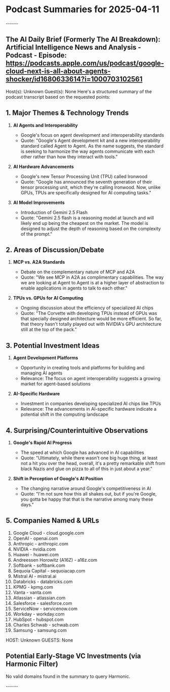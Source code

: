 # Podcast Summaries for 2025-04-11
---<CUT>---

## The AI Daily Brief (Formerly The AI Breakdown): Artificial Intelligence News and Analysis - Podcast - Episode: https://podcasts.apple.com/us/podcast/google-cloud-next-is-all-about-agents-shocker/id1680633614?i=1000703102561
Host(s): Unknown
Guest(s): None
Here's a structured summary of the podcast transcript based on the requested points:

## 1. Major Themes & Technology Trends

1. **AI Agents and Interoperability**
   - Google's focus on agent development and interoperability standards
   - Quote: "Google's Agent development kit and a new interoperability standard called Agent to Agent. As the name suggests, the standard is seeking to harmonize the way agents communicate with each other rather than how they interact with tools."

2. **AI Hardware Advancements**
   - Google's new Tensor Processing Unit (TPU) called Ironwood
   - Quote: "Google has announced the seventh generation of their tensor processing unit, which they're calling Ironwood. Now, unlike GPUs, TPUs are specifically designed for AI computing tasks."

3. **AI Model Improvements**
   - Introduction of Gemini 2.5 Flash
   - Quote: "Gemini 2.5 flash is a reasoning model at launch and will likely end up being the cheapest on the market. The model is designed to adjust the depth of reasoning based on the complexity of the prompt."

## 2. Areas of Discussion/Debate

1. **MCP vs. A2A Standards**
   - Debate on the complementary nature of MCP and A2A
   - Quote: "We see MCP in A2A as complimentary capabilities. The way we are looking at Agent to Agent is at a higher layer of abstraction to enable applications in agents to talk to each other."

2. **TPUs vs. GPUs for AI Computing**
   - Ongoing discussion about the efficiency of specialized AI chips
   - Quote: "The Corvette with developing TPUs instead of GPUs was that specially designed architecture would be more efficient. So far, that theory hasn't totally played out with NVIDIA's GPU architecture still at the top of the pack."

## 3. Potential Investment Ideas

1. **Agent Development Platforms**
   - Opportunity in creating tools and platforms for building and managing AI agents
   - Relevance: The focus on agent interoperability suggests a growing market for agent-based solutions

2. **AI-Specific Hardware**
   - Investment in companies developing specialized AI chips like TPUs
   - Relevance: The advancements in AI-specific hardware indicate a potential shift in the computing landscape

## 4. Surprising/Counterintuitive Observations

1. **Google's Rapid AI Progress**
   - The speed at which Google has advanced in AI capabilities
   - Quote: "Ultimately, while there wasn't one big huge thing, at least not a hit you over the head, overall, it's a pretty remarkable shift from black Nazis and glue on pizza to all of this in just about a year."

2. **Shift in Perception of Google's AI Position**
   - The changing narrative around Google's competitiveness in AI
   - Quote: "I'm not sure how this all shakes out, but if you're Google, you gotta be happy that that is the narrative among many these days."

## 5. Companies Named & URLs

1. Google Cloud - cloud.google.com
2. OpenAI - openai.com
3. Anthropic - anthropic.com
4. NVIDIA - nvidia.com
5. Huawei - huawei.com
6. Andreessen Horowitz (A16Z) - a16z.com
7. Softbank - softbank.com
8. Sequoia Capital - sequoiacap.com
9. Mistral AI - mistral.ai
10. Databricks - databricks.com
11. KPMG - kpmg.com
12. Vanta - vanta.com
13. Atlassian - atlassian.com
14. Salesforce - salesforce.com
15. ServiceNow - servicenow.com
16. Workday - workday.com
17. HubSpot - hubspot.com
18. Charles Schwab - schwab.com
19. Samsung - samsung.com

HOST: Unknown
GUESTS: None

## Potential Early-Stage VC Investments (via Harmonic Filter)

No valid domains found in the summary to query Harmonic.

---<CUT>---
